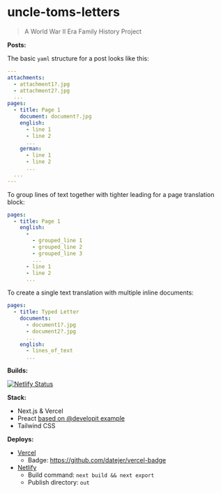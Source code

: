 uncle-toms-letters
==================

> A World War II Era Family History Project


**Posts:**

The basic `yaml` structure for a post looks like this:

```yaml
---
attachments:
  - attachment1?.jpg
  - attachment2?.jpg
  ...
pages:
  - title: Page 1
    document: document?.jpg
    english:
      - line 1
      - line 2
      ...
    german:
      - line 1
      - line 2
      ...
  ...
---
```

To group lines of text together with tighter leading for a page translation block:

```yaml
pages:
  - title: Page 1
    english:
      - 
        - grouped_line 1
        - grouped_line 2
        - grouped_line 3
        ...
      - line 1
      - line 2
      ...
```

To create a single text translation with multiple inline documents:

```yaml
pages:
  - title: Typed Letter
    documents:
      - document1?.jpg
      - document2?.jpg
      ...
    english:
      - lines_of_text
      ...
```


**Builds:**

[![Netlify Status](https://api.netlify.com/api/v1/badges/2186c3c6-d0ec-4537-ab4d-c1c5b6e571b1/deploy-status)](https://app.netlify.com/sites/uncle-toms-letters/deploys)


**Stack:**

* Next.js & Vercel
* Preact [based on @developit example](https://github.com/developit/nextjs-preact-demo)
* Tailwind CSS


**Deploys:**

* [Vercel](https://uncle-toms-letters.vercel.app/)
  * Badge: https://github.com/datejer/vercel-badge
* [Netlify](https://uncle-toms-letters.netlify.app/)
  * Build command: `next build && next export`
  * Publish directory: `out`